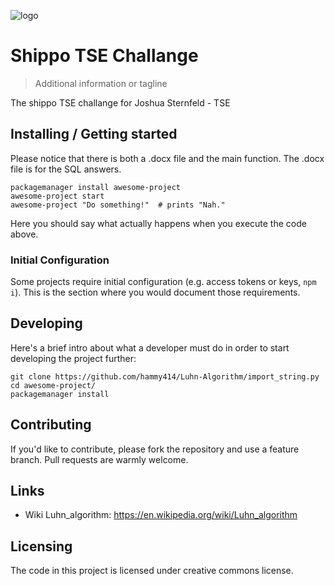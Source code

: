 ![logo](https://www.shipbob.com/wp-content/uploads/2021/04/shippo_logo_200x200-1.png)
# Shippo TSE Challange

> Additional information or tagline

The shippo TSE challange for Joshua Sternfeld - TSE

## Installing / Getting started

Please notice that there is both a .docx file and the main function. The .docx file is for the SQL answers. 

```shell
packagemanager install awesome-project
awesome-project start
awesome-project "Do something!"  # prints "Nah."
```

Here you should say what actually happens when you execute the code above.

### Initial Configuration

Some projects require initial configuration (e.g. access tokens or keys, `npm i`).
This is the section where you would document those requirements.

## Developing

Here's a brief intro about what a developer must do in order to start developing
the project further:

```shell
git clone https://github.com/hammy414/Luhn-Algorithm/import_string.py
cd awesome-project/
packagemanager install
```

## Contributing


If you'd like to contribute, please fork the repository and use a feature
branch. Pull requests are warmly welcome.

## Links

- Wiki Luhn_algorithm: https://en.wikipedia.org/wiki/Luhn_algorithm


## Licensing

The code in this project is licensed under creative commons license.
